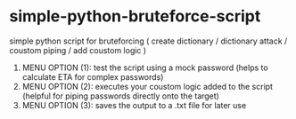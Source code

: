 # simple-python-bruteforce-script
simple python script for bruteforcing ( create dictionary / dictionary attack / coustom piping / add coustom logic )

1)  MENU OPTION (1): test the script using a mock password (helps to calculate ETA for complex passwords)
2)  MENU OPTION (2): executes your coustom logic added to the script (helpful for piping passwords directly onto the target)
3)  MENU OPTION (3): saves the output to a .txt file for later use
